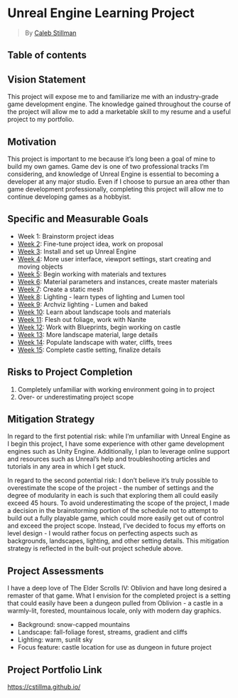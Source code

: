 # Unreal Engine Learning Project

> By [Caleb Stillman](https://cstillma.github.io/)

## Table of contents

## Vision Statement
This project will expose me to and familiarize me with an industry-grade game development engine. The knowledge gained throughout the course of the project will allow me to add a marketable skill to my resume and a useful project to my portfolio. 

## Motivation
This project is important to me because it’s long been a goal of mine to build my own games. Game dev is one of two professional tracks I’m considering, and knowledge of Unreal Engine is essential to becoming a developer at any major studio. Even if I choose to pursue an area other than game development professionally, completing this project will allow me to continue developing games as a hobbyist.

## Specific and Measurable Goals
- Week 1:	Brainstorm project ideas 
- [Week 2](2025-01-23-Weekly-Update-1.md):	Fine-tune project idea, work on proposal 
- [Week 3](2025-01-31-Weekly-Update-2.md):	Install and set up Unreal Engine
- [Week 4](2025-02-06-Weekly-Update-3.md):	More user interface, viewport settings, start creating and moving objects
- [Week 5](2025-02-13-Weekly-Update-4.md):	Begin working with materials and textures
- [Week 6](2025-02-20-Weekly-Update-5.md):	Material parameters and instances, create master materials
- [Week 7](2025-02-27-Weekly-Update-6.md):	Create a static mesh
- [Week 8](2025-03-06-Weekly-Update-7.md):	Lighting - learn types of lighting and Lumen tool
- [Week 9](2025-03-13-Weekly-Update-8.md):	Archviz lighting - Lumen and baked 
- [Week 10](2025-03-20-Weekly-Update-9.md):	Learn about landscape tools and materials
- [Week 11](2025-03-27-Weekly-Update-10.md):	Flesh out foliage, work with Nanite
- [Week 12](2025-04-03-Weekly-Update-11.md):	Work with Blueprints, begin working on castle
- [Week 13](2025-04-10-Weekly-Update-12.md):	More landscape material, large details
- [Week 14](2025-04-17-Weekly-Update-13.md):	Populate landscape with water, cliffs, trees
- [Week 15](2025-04-24-Weekly-Update-14.md):	Complete castle setting, finalize details

## Risks to Project Completion
1. Completely unfamiliar with working environment going in to project
2. Over- or underestimating project scope

## Mitigation Strategy
In regard to the first potential risk: while I’m unfamiliar with Unreal Engine as I begin this project, I have some experience with other game development engines such as Unity Engine. Additionally, I plan to leverage online support and resources such as Unreal’s help and troubleshooting articles and tutorials in any area in which I get stuck. 

In regard to the second potential risk: I don’t believe it’s truly possible to overestimate the scope of the project - the number of settings and the degree of modularity in each is such that exploring them all could easily exceed 45 hours. To avoid underestimating the scope of the project, I made a decision in the brainstorming portion of the schedule not to attempt to build out a fully playable game, which could more easily get out of control and exceed the project scope. Instead, I’ve decided to focus my efforts on level design - I would rather focus on perfecting aspects such as backgrounds, landscapes, lighting, and other setting details. This mitigation strategy is reflected in the built-out project schedule above. 

## Project Assessments
I have a deep love of The Elder Scrolls IV: Oblivion and have long desired a remaster of that game. What I envision for the completed project is a setting that could easily have been a dungeon pulled from Oblivion - a castle in a warmly-lit, forested, mountainous locale, only with modern day graphics. 

- Background: snow-capped mountains
- Landscape: fall-foliage forest, streams, gradient and cliffs
- Lighting: warm, sunlit sky
- Focus feature: castle location for use as dungeon in future project

## Project Portfolio Link
https://cstillma.github.io/ 
